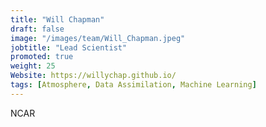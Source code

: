 ```yaml
---
title: "Will Chapman"
draft: false
image: "/images/team/Will_Chapman.jpeg"
jobtitle: "Lead Scientist"
promoted: true
weight: 25
Website: https://willychap.github.io/
tags: [Atmosphere, Data Assimilation, Machine Learning]
---
```



NCAR
